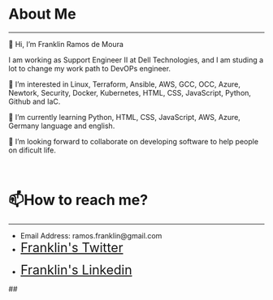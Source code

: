 
<h1> About Me</h1>
<hr>
<div>
  <p> 👋 Hi, I’m Franklin Ramos de Moura</p>
  <p>I am working as Support Engineer II at Dell Technologies, and I am studing a lot to change my work path to DevOPs engineer.</p>
  <p>👀 I’m interested in Linux, Terraform, Ansible, AWS, GCC, OCC, Azure, Newtork, Security, Docker, Kubernetes, HTML, CSS, JavaScript, Python, Github and IaC.</p>
<p>🌱 I’m currently learning Python, HTML, CSS, JavaScript, AWS, Azure, Germany language and english.</p>
  <p>💞️ I’m looking forward to collaborate on developing software to help people on dificult life.</p>
  <br>
  <h1>📫How to reach me?</h1>
  <hr>
    <ul>
      <li>Email Address: ramos.franklin@gmail.com</li>
      <li><p=><span style="font-size:25px;color:white"><a href="https://twitter.com/franklinmoura">Franklin's Twitter</span></a></p></li>
      <li><p=><span style="font-size:25px;color:white"><a href="https://www.linkedin.com/in/franklinmoura/">Franklin's Linkedin</span></a></p></li>
  </ul>
  ##
  </div>
  <div>

  </div>



<!---
Franklinmoura/Franklinmoura is a ✨ special ✨ repository because its `README.md` (this file) appears on your GitHub profile.
You can click the Preview link to take a look at your changes.
--->
